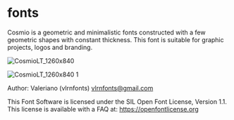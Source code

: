 # fonts

Cosmio is a geometric and minimalistic fonts constructed with a few geometric shapes with constant thickness. This font is suitable for graphic projects, logos and branding.

![CosmioLT_1260x840](https://github.com/vlrnfonts/fonts/assets/160312338/8eed4009-050f-447e-850c-7969402a1c12)

![CosmioLT_1260x840 1](https://github.com/vlrnfonts/fonts/assets/160312338/ee61697b-1341-4721-9199-3f92ca238449)

Author:
Valeriano (vlrnfonts) vlrnfonts@gmail.com

This Font Software is licensed under the SIL Open Font License, Version 1.1. This license is available with a FAQ at:
https://openfontlicense.org

